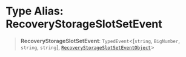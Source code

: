# Type Alias: RecoveryStorageSlotSetEvent

> **RecoveryStorageSlotSetEvent**: `TypedEvent`\<\[`string`, `BigNumber`, `string`, `string`\], [`RecoveryStorageSlotSetEventObject`](../interfaces/RecoveryStorageSlotSetEventObject.md)\>
